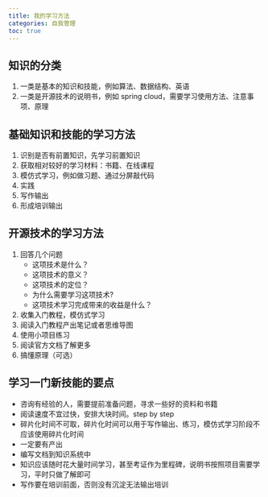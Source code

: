 ```yaml
---
title: 我的学习方法
categories: 自我管理
toc: true
---
```




## 知识的分类



1. 一类是基本的知识和技能，例如算法、数据结构、英语
2. 一类是开源技术的说明书，例如 spring cloud，需要学习使用方法、注意事项、原理



## 基础知识和技能的学习方法



1. 识别是否有前置知识，先学习前置知识
2. 获取相对较好的学习材料：书籍、在线课程
3. 模仿式学习，例如做习题、通过分屏敲代码
4. 实践
5. 写作输出
6. 形成培训输出



## 开源技术的学习方法

1. 回答几个问题
   - 这项技术是什么？
   - 这项技术的意义？
   - 这项技术的定位？
   - 为什么需要学习这项技术?
   - 这项技术学习完成带来的收益是什么？
2. 收集入门教程，模仿式学习
3. 阅读入门教程产出笔记或者思维导图
4. 使用小项目练习
5. 阅读官方文档了解更多
6. 搞懂原理（可选）



## 学习一门新技能的要点

- 咨询有经验的人，需要提前准备问题，寻求一些好的资料和书籍
- 阅读速度不宜过快，安排大块时间。step by step
- 碎片化时间不可取，碎片化时间可以用于写作输出、练习，模仿式学习阶段不应该使用碎片化时间
- 一定要有产出
- 编写文档到知识系统中
- 知识应该随时花大量时间学习，甚至考证作为里程碑，说明书按照项目需要学习，平时只做了解即可
- 写作要在培训前面，否则没有沉淀无法输出培训